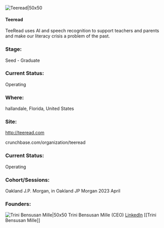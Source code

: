 

![Teeread|50x50](http://apimg.techstars.com/sf/accounts/logo/Logo_8e4ef24b1070d65f6983b0996.png)

#### Teeread
TeeRead uses AI and speech recognition to support teachers and parents and make our literacy crisis a problem of the past.

### Stage: 
Seed - Graduate 

### Current Status: 
Operating

### Where:
hallandale, Florida, United States

### Site:
http://teeread.com



crunchbase.com/organization/teeread

### Current Status: 
Operating

### Cohort/Sessions: 
Oakland J.P. Morgan, in Oakland JP Morgan 2023 April

### Founders: 

![Trini Bensusan Mille|50x50]() Trini Bensusan Mille (CEO) [LinkedIn](https://linkedin.com/in/trini-bensusan-mille-883bb893) [[Trini Bensusan Mille]]



